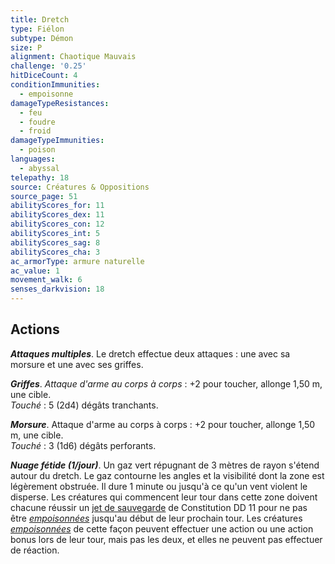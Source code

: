 ```yaml
---
title: Dretch
type: Fiélon
subtype: Démon
size: P
alignment: Chaotique Mauvais
challenge: '0.25'
hitDiceCount: 4
conditionImmunities:
  - empoisonne
damageTypeResistances:
  - feu
  - foudre
  - froid
damageTypeImmunities:
  - poison
languages:
  - abyssal
telepathy: 18
source: Créatures & Oppositions
source_page: 51
abilityScores_for: 11
abilityScores_dex: 11
abilityScores_con: 12
abilityScores_int: 5
abilityScores_sag: 8
abilityScores_cha: 3
ac_armorType: armure naturelle
ac_value: 1
movement_walk: 6
senses_darkvision: 18
---
```

## Actions
_**Attaques multiples**_. Le dretch effectue deux attaques : une avec sa morsure et une avec ses griffes.

_**Griffes**_. _Attaque d'arme au corps à corps_ : +2 pour toucher, allonge 1,50 m, une cible.  
_Touché_ : 5 (2d4) dégâts tranchants.

_**Morsure**_. Attaque d'arme au corps à corps : +2 pour toucher, allonge 1,50 m, une cible.  
_Touché_ : 3 (1d6) dégâts perforants.

_**Nuage fétide (1/jour)**_. Un gaz vert répugnant de 3 mètres de rayon s'étend autour du dretch. Le gaz contourne les angles et la visibilité dont la zone est légèrement obstruée. Il dure 1 minute ou jusqu'à ce qu'un vent violent le disperse. Les créatures qui commencent leur tour dans cette zone doivent chacune réussir un [jet de sauvegarde](/utiliser-les-caracteristiques/#jets-de-sauvegarde) de Constitution DD 11 pour ne pas être [_empoisonnées_](/gerer-la-sante-du-personnage/#empoisonne) jusqu'au début de leur prochain tour. Les créatures [_empoisonnées_](/gerer-la-sante-du-personnage/#empoisonne) de cette façon peuvent effectuer une action ou une action bonus lors de leur tour, mais pas les deux, et elles ne peuvent pas effectuer de réaction.
